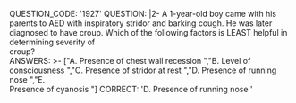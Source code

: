QUESTION_CODE: '1927'
QUESTION: |2-
    A 1-year-old boy came with his parents to AED with inspiratory stridor and barking cough. He was later diagnosed to have croup.    Which of the following factors is   LEAST   helpful in determining severity of   
    croup?     
ANSWERS: >-
  ["A.   Presence of chest wall recession  ","B.   Level of consciousness 
  ","C.   Presence of stridor at rest  ","D.   Presence of running nose  ","E.  
  Presence of cyanosis  "]
CORRECT: 'D.   Presence of running nose  '
